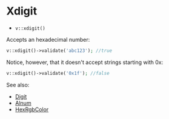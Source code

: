 # Xdigit

- `v::xdigit()`

Accepts an hexadecimal number:

```php
v::xdigit()->validate('abc123'); //true
```

Notice, however, that it doesn't accept strings starting with 0x:

```php
v::xdigit()->validate('0x1f'); //false
```

See also:

  * [Digit](Digit.md)
  * [Alnum](Alnum.md)
  * [HexRgbColor](HexRgbColor.md)
